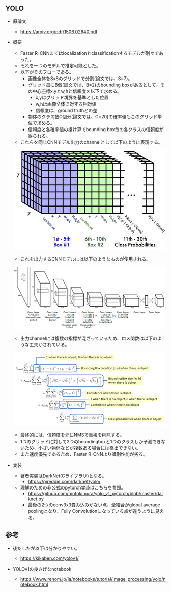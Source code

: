 ## YOLO

- 原論文
  - https://arxiv.org/pdf/1506.02640.pdf

- 概要
  - Faster R-CNNまではlocalizationとclassificationするモデルが別々であった。
  - それを一つのモデルで推定可能とした。
  - 以下がそのフローである。
    - 画像全体をSxSのグリッドで分割(論文では、S=7)。
    - グリッド毎にB個(論文では、B=2)のbounding boxがあるとして、その中心座標x,yとw,hと信頼度を以下で求める。
      - x,yはグリッド境界を基準とした位置
      - w,hは画像全体に対する相対値
      - 信頼度は、ground truthとの差
    - 物体のクラス数C個分(論文では、C=20)の確率値もこのグリッド単位で求める。
    - 信頼度と各確率値の掛け算でbounding box毎の各クラスの信頼度が得られる。
  - これらを同じCNNモデル出力のchannelとして以下のように表現する。

  ![](./img/cv_history_003_object_detection_yolo_v1_output_channel.png)

  - これを出力するCNNモデルには以下のようなものが使用される。

  ![](./img/cv_history_003_object_detection_yolo_v1_cnn_architecture.png)

  - 出力channelには複数の指標が混ざっているため、ロス関数は以下のような工夫がされている。

  ![](./img/cv_history_003_object_detection_yolo_v1_loss_func.png)

  - 最終的には、信頼度を元にNMSで重複を削除する。
  - 1つのグリッドに対して2つのboundingboxと1つのクラスしか予測できないため、小さい物体などが複数ある場合には検出できない。
  - また速度優先であるため、Faster R-CNNより識別性能が劣る。

- 実装
  - 著者実装はDarkNet(Cライブラリ)となる。
    - https://pjreddie.com/darknet/yolo/
  - 理解のための非公式のpytorch実装はこちらを参照。
    - https://github.com/motokimura/yolo_v1_pytorch/blob/master/darknet.py
    - 最後の2つのconv3x3畳み込みがない点、全結合がglobal average poolingとなり、Fully Convolutionになっている点が違うように見える。

## 参考

- 後だしだが以下は分かりやすい。
  - https://kikaben.com/yolov1/

- YOLOv1の良さげなnotebook
  - https://www.renom.jp/ja/notebooks/tutorial/image_processing/yolo/notebook.html
